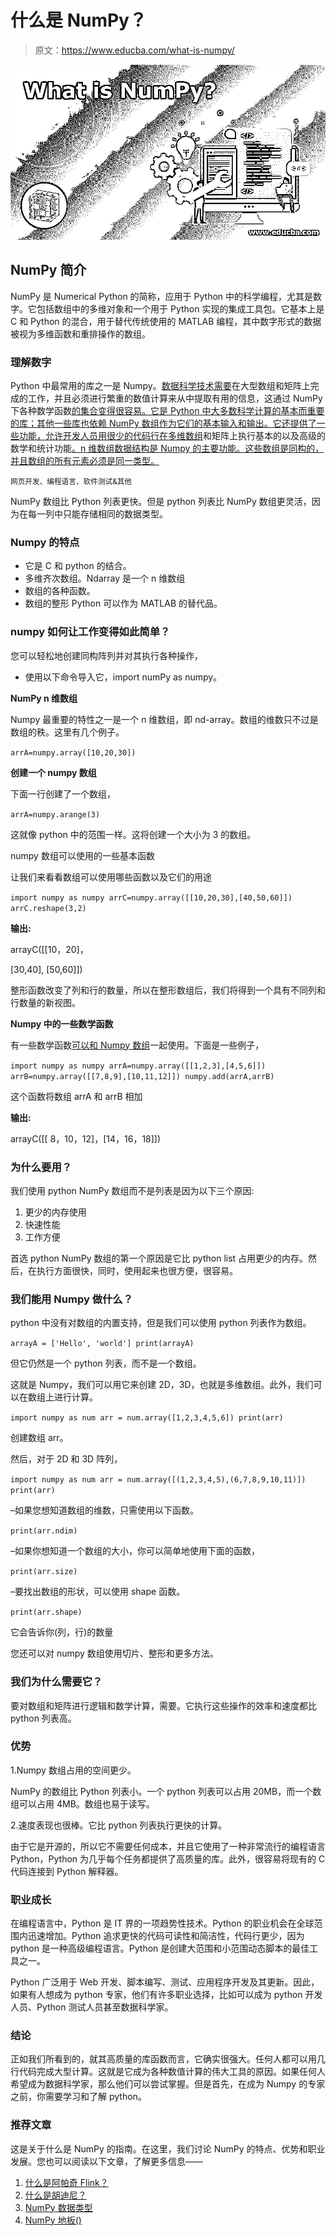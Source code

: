 # 什么是 NumPy？

> 原文：<https://www.educba.com/what-is-numpy/>

![What-is-NumPy](img/459603117a9bb3078bedef3d7c3d3858.png)



## NumPy 简介

NumPy 是 Numerical Python 的简称，应用于 Python 中的科学编程，尤其是数字。它包括数组中的多维对象和一个用于 Python 实现的集成工具包。它基本上是 C 和 Python 的混合，用于替代传统使用的 MATLAB 编程，其中数字形式的数据被视为多维函数和重排操作的数组。

### 理解数字

Python 中最常用的库之一是 Numpy。[数据科学技术需要](https://www.educba.com/data-science-techniques/)在大型数组和矩阵上完成的工作，并且必须进行繁重的数值计算来从中提取有用的信息，这通过 NumPy 下各种数学函数[的集合变得很容易。它是 Python 中大多数科学计算的基本而重要的库；其他一些库也依赖 NumPy 数组作为它们的基本输入和输出。它还提供了一些功能，允许开发人员用很少的代码行在多维数组](https://www.educba.com/numpy-histogram/)和矩阵上执行基本的以及高级的数学和统计功能[。n 维数组数据结构是 Numpy 的主要功能。这些数组是同构的，并且数组的所有元素必须是同一类型。](https://www.educba.com/multi-dimensional-array-in-javascript/)

<small>网页开发、编程语言、软件测试&其他</small>

NumPy 数组比 Python 列表更快。但是 python 列表比 NumPy 数组更灵活，因为在每一列中只能存储相同的数据类型。

### Numpy 的特点

*   它是 C 和 python 的结合。
*   多维齐次数组。Ndarray 是一个 n 维数组
*   数组的各种函数。
*   数组的整形 Python 可以作为 MATLAB 的替代品。

### numpy 如何让工作变得如此简单？

您可以轻松地创建同构阵列并对其执行各种操作，

*   使用以下命令导入它，import numPy as numpy。

**NumPy n 维数组**

Numpy 最重要的特性之一是一个 n 维数组，即 nd-array。数组的维数只不过是数组的秩。这里有几个例子。

`arrA=numpy.array([10,20,30])`

**创建一个 numpy 数组**

下面一行创建了一个数组，

`arrA=numpy.arange(3)`

这就像 python 中的范围一样。这将创建一个大小为 3 的数组。

numpy 数组可以使用的一些基本函数

让我们来看看数组可以使用哪些函数以及它们的用途

`import numpy as numpy
arrC=numpy.array([[10,20,30],[40,50,60]])
arrC.reshape(3,2)`

**输出:**

arrayC([[10，20]，

[30,40], [50,60]])

整形函数改变了列和行的数量，所以在整形数组后，我们将得到一个具有不同列和行数量的新视图。

**Numpy 中的一些数学函数**

有一些数学函数[可以和 Numpy 数组](https://www.educba.com/numpy-arrays/)一起使用。下面是一些例子，

`import numpy as numpy
arrA=numpy.array([[1,2,3],[4,5,6]])
arrB=numpy.array([[7,8,9],[10,11,12]])
numpy.add(arrA,arrB)`

这个函数将数组 arrA 和 arrB 相加

**输出:**

arrayC([[ 8，10，12]，[14，16，18]])

### 为什么要用？

我们使用 python NumPy 数组而不是列表是因为以下三个原因:

1.  更少的内存使用
2.  快速性能
3.  工作方便

首选 python NumPy 数组的第一个原因是它比 python list 占用更少的内存。然后，在执行方面很快，同时，使用起来也很方便，很容易。

### 我们能用 Numpy 做什么？

python 中没有对数组的内置支持，但是我们可以使用 python 列表作为数组。

`arrayA = ['Hello', 'world'] print(arrayA)`

但它仍然是一个 python 列表，而不是一个数组。

这就是 Numpy，我们可以用它来创建 2D，3D，也就是多维数组。此外，我们可以在数组上进行计算。

`import numpy as num
arr = num.array([1,2,3,4,5,6])
print(arr)`

创建数组 arr。

然后，对于 2D 和 3D 阵列，

`import numpy as num
arr = num.array([(1,2,3,4,5),(6,7,8,9,10,11)])
print(arr)`

–如果您想知道数组的维数，只需使用以下函数。

`print(arr.ndim)`

–如果你想知道一个数组的大小，你可以简单地使用下面的函数，

`print(arr.size)`

–要找出数组的形状，可以使用 shape 函数。

`print(arr.shape)`

它会告诉你(列，行)的数量

您还可以对 numpy 数组使用切片、整形和更多方法。

### 我们为什么需要它？

要对数组和矩阵进行逻辑和数学计算，需要。它执行这些操作的效率和速度都比 python 列表高。

### 优势

1.Numpy 数组占用的空间更少。

NumPy 的数组比 Python 列表小。一个 python 列表可以占用 20MB，而一个数组可以占用 4MB。数组也易于读写。

2.速度表现也很棒。它比 python 列表执行更快的计算。

由于它是开源的，所以它不需要任何成本，并且它使用了一种非常流行的编程语言 Python，Python 为几乎每个任务都提供了高质量的库。此外，很容易将现有的 C 代码连接到 Python 解释器。

### 职业成长

在编程语言中，Python 是 IT 界的一项趋势性技术。Python 的职业机会在全球范围内迅速增加。Python 追求更快的代码可读性和简洁性，代码行更少，因为 python 是一种高级编程语言。Python 是创建大范围和小范围动态脚本的最佳工具之一。

Python 广泛用于 Web 开发、脚本编写、测试、应用程序开发及其更新。因此，如果有人想成为 python 专家，他们有许多职业选择，比如可以成为 python 开发人员、Python 测试人员甚至数据科学家。

### 结论

正如我们所看到的，就其高质量的库函数而言，它确实很强大。任何人都可以用几行代码完成大型计算。这就是它成为各种数值计算的伟大工具的原因。如果任何人希望成为数据科学家，那么他们可以尝试掌握。但是首先，在成为 Numpy 的专家之前，你需要学习和了解 python。

### 推荐文章

这是关于什么是 NumPy 的指南。在这里，我们讨论 NumPy 的特点、优势和职业发展。您也可以阅读以下文章，了解更多信息——

1.  [什么是阿帕奇 Flink？](https://www.educba.com/what-is-apache-flink/)
2.  [什么是胡迪尼？](https://www.educba.com/what-is-houdini/)
3.  [NumPy 数据类型](https://www.educba.com/numpy-data-types/)
4.  [NumPy 地板()](https://www.educba.com/numpy-floor/)





